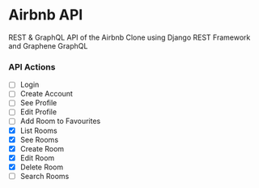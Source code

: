 # Airbnb API

REST & GraphQL API of the Airbnb Clone using Django REST Framework and Graphene GraphQL

### API Actions

- [ ] Login
- [ ] Create Account
- [ ] See Profile
- [ ] Edit Profile
- [ ] Add Room to Favourites
- [x] List Rooms
- [x] See Rooms
- [x] Create Room
- [x] Edit Room  
- [x] Delete Room
- [ ] Search Rooms
